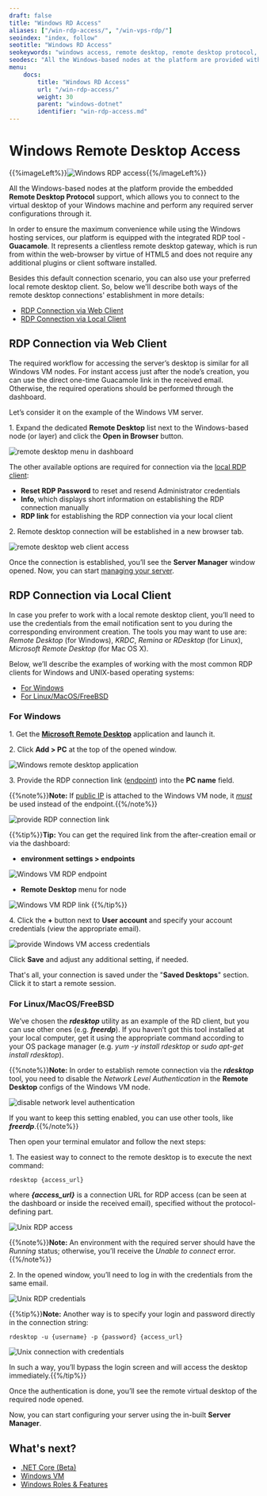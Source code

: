 ```yaml
---
draft: false
title: "Windows RD Access"
aliases: ["/win-rdp-access/", "/win-vps-rdp/"]
seoindex: "index, follow"
seotitle: "Windows RD Access"
seokeywords: "windows access, remote desktop, remote desktop protocol, windows rdp, rdp access, rdp connection, windows rd access, rdp web client, rdp local client, rdp connection guide"
seodesc: "All the Windows-based nodes at the platform are provided with theembedded Remote Desktop Protocol support. Follow this guide to connect to your Windows node over RDP."
menu: 
    docs:
        title: "Windows RD Access"
        url: "/win-rdp-access/"
        weight: 30
        parent: "windows-dotnet"
        identifier: "win-rdp-access.md"
---
```


# Windows Remote Desktop Access

{{%imageLeft%}}![Windows RDP access](01-windows-rdp-access.png){{%/imageLeft%}}

All the Windows-based nodes at the platform provide the embedded **Remote Desktop Protocol** support, which allows you to connect to the virtual desktop of your Windows machine and perform any required server configurations through it. 

In order to ensure the maximum convenience while using the Windows hosting services, our platform is equipped with the integrated RDP tool - **Guacamole**. It represents a clientless remote desktop gateway, which is run from within the web-browser by virtue of HTML5 and does not require any additional plugins or client software installed.

Besides this default connection scenario, you can also use your preferred local remote desktop client. So, below we'll describe both ways of the remote desktop connections' establishment in more details:

* [RDP Connection via Web Client](#rdp-connection-via-web-client)
* [RDP Connection via Local Client](#rdp-connection-via-local-client)


## RDP Connection via Web Client

The required workflow for accessing the server’s desktop is similar for all Windows VM nodes. For instant access just after the node’s creation, you can use the direct one-time Guacamole link in the received email. Otherwise, the required operations should be performed through the dashboard.

Let’s consider it on the example of the Windows VM server.

1\. Expand the dedicated **Remote Desktop** list next to the Windows-based node (or layer) and click the **Open in Browser** button.

![remote desktop menu in dashboard](02-remote-desktop-menu-in-dashboard.png)

The other available options are required for connection via the [local RDP client](#rdp-connection-via-local-client):

* **Reset RDP Password** to reset and resend Administrator credentials
* **Info**, which displays short information on establishing the RDP connection manually
* **RDP link** for establishing the RDP connection via your local client

2\. Remote desktop connection will be established in a new browser tab. 

![remote desktop web client access](03-remote-desktop-web-client-access.png)

Once the connection is established, you’ll see the **Server Manager** window opened. Now, you can start [managing your server](/win-vps-roles-features/).


## RDP Connection via Local Client

In case you prefer to work with a local remote desktop client, you’ll need to use the credentials from the email notification sent to you during the corresponding environment creation. The tools you may want to use are: *Remote Desktop* (for Windows), *KRDC*, *Remina* or *RDesktop* (for Linux), *Microsoft Remote Desktop* (for Mac OS X).

Below, we’ll describe the examples of working with the most common RDP clients for Windows and UNIX-based operating systems:

* [For Windows](#for-windows)
* [For Linux/MacOS/FreeBSD](#for-linuxmacosfreebsd)

### For Windows

1\. Get the **[Microsoft Remote Desktop](https://www.microsoft.com/en-us/p/microsoft-remote-desktop/9wzdncrfj3ps#activetab=pivot:overviewtab)** application and launch it.

2\. Click **Add > PC** at the top of the opened window.

![Windows remote desktop application](04-windows-remote-desktop-application.png)

3\. Provide the RDP connection link ([endpoint](/endpoints/)) into the **PC name** field.

{{%note%}}**Note:** If [public IP](/public-ip/) is attached to the Windows VM node, it <u>*must*</u> be used instead of the endpoint.{{%/note%}}

![provide RDP connection link](05-provide-rdp-connection-link.png)

{{%tip%}}**Tip:** You can get the required link from the after-creation email or via the dashboard:

* **environment settings > endpoints**

![Windows VM RDP endpoint](06-windows-vm-rdp-endpoint.png)

* **Remote Desktop** menu for node

![Windows VM RDP link](07-windows-vm-rdp-link.png)
{{%/tip%}}

4\. Click the **+** button next to **User account** and specify your account credentials (view the appropriate email).

![provide Windows VM access credentials](08-provide-windows-vm-access-credentials.png)

Click **Save** and adjust any additional setting, if needed.

That's all, your connection is saved under the "**Saved Desktops**" section. Click it to start a remote session.

### For Linux/MacOS/FreeBSD

We’ve chosen the ***rdesktop*** utility as an example of the RD client, but you can use other ones (e.g. ***freerdp***). If you haven’t got this tool installed at your local computer, get it using the appropriate command according to your OS package manager (e.g. *yum -y install rdesktop* or *sudo apt-get install rdesktop*).

{{%note%}}**Note:** In order to establish remote connection via the ***rdesktop*** tool, you need to disable the *Network Level Authentication* in the **Remote Desktop** configs of the Windows VM node.

![disable network level authentication](09-disable-network-level-authentication.png)

If you want to keep this setting enabled, you can use other tools, like ***freerdp***.{{%/note%}}

Then open your terminal emulator and follow the next steps:

1\. The easiest way to connect to the remote desktop is to execute the next command:

```
rdesktop {access_url}
```

where ***{access_url}*** is a connection URL for RDP access (can be seen at the dashboard or inside the received email), specified without the protocol-defining part.

![Unix RDP access](10-unix-rdp-access.png)

{{%note%}}**Note:** An environment with the required server should have the *Running* status; otherwise, you’ll receive the *Unable to connect* error.{{%/note%}}

2\. In the opened window, you’ll need to log in with the credentials from the same email.

![Unix RDP credentials](11-unix-rdp-credentials.png)

{{%tip%}}**Note:** Another way is to specify your login and password directly in the connection string: 

```
rdesktop -u {username} -p {password} {access_url}
```

![Unix connection with credentials](12-unix-connection-with-credentials.png)

In such a way, you’ll bypass the login screen and will access the desktop immediately.{{%/tip%}}

Once the authentication is done, you’ll see the remote virtual desktop of the required node opened.

Now, you can start configuring your server using the in-built **Server Manager**.


## What's next?

* [.NET Core (Beta)](/net-core/)
* [Windows VM](/win-vm/)
* [Windows Roles & Features](/win-vps-roles-features/)